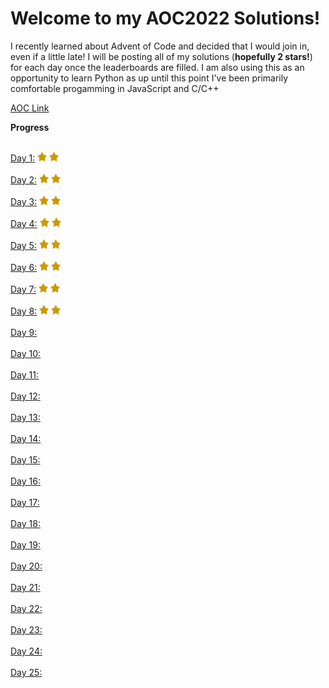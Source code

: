 <h1> Welcome to my AOC2022 Solutions!</h1>
<p>I recently learned about Advent of Code and decided that I would join in, even if a little late! I will be posting all of my solutions (<strong>hopefully 2 stars!</strong>) for each day once the leaderboards are filled. I am also using this as an opportunity to learn Python as up until this point I've been primarily comfortable progamming in JavaScript and C/C++</p>

[AOC Link](https://adventofcode.com/)

<strong>Progress</strong><br></br>

[Day 1:](https://github.com/LogPRose/AOC2022/tree/master/day1) <img src="assets/star.png" alt="drawing" width="15" height="15"/> <img src="assets/star.png" alt="drawing" width="15" height="15"/><br></br>
[Day 2:](https://github.com/LogPRose/AOC2022/tree/master/day2) <img src="assets/star.png" alt="drawing" width="15" height="15"/> <img src="assets/star.png" alt="drawing" width="15" height="15"/><br></br>
[Day 3:](https://github.com/LogPRose/AOC2022/tree/master/day3) <img src="assets/star.png" alt="drawing" width="15" height="15"/> <img src="assets/star.png" alt="drawing" width="15" height="15"/><br></br>
[Day 4:](https://github.com/LogPRose/AOC2022/tree/master/day4) <img src="assets/star.png" alt="drawing" width="15" height="15"/> <img src="assets/star.png" alt="drawing" width="15" height="15"/><br></br>
[Day 5:](https://github.com/LogPRose/AOC2022/tree/master/day5) <img src="assets/star.png" alt="drawing" width="15" height="15"/> <img src="assets/star.png" alt="drawing" width="15" height="15"/><br></br>
[Day 6:](https://github.com/LogPRose/AOC2022/tree/master/day6) <img src="assets/star.png" alt="drawing" width="15" height="15"/> <img src="assets/star.png" alt="drawing" width="15" height="15"/><br></br>
[Day 7:](https://github.com/LogPRose/AOC2022/tree/master/day7) <img src="assets/star.png" alt="drawing" width="15" height="15"/> <img src="assets/star.png" alt="drawing" width="15" height="15"/><br></br>
[Day 8:](https://github.com/LogPRose/AOC2022/tree/master/day8) <img src="assets/star.png" alt="drawing" width="15" height="15"/> <img src="assets/star.png" alt="drawing" width="15" height="15"/><br></br>
[Day 9:](https://github.com/LogPRose/AOC2022/tree/master/day9)<br></br>
[Day 10:](https://github.com/LogPRose/AOC2022/tree/master/day10)<br></br>
[Day 11:](https://github.com/LogPRose/AOC2022/tree/master/day11)<br></br>
[Day 12:](https://github.com/LogPRose/AOC2022/tree/master/day12)<br></br>
[Day 13:](https://github.com/LogPRose/AOC2022/tree/master/day13)<br></br>
[Day 14:](https://github.com/LogPRose/AOC2022/tree/master/day14)<br></br>
[Day 15:](https://github.com/LogPRose/AOC2022/tree/master/day15)<br></br>
[Day 16:](https://github.com/LogPRose/AOC2022/tree/master/day16)<br></br>
[Day 17:](https://github.com/LogPRose/AOC2022/tree/master/day17)<br></br>
[Day 18:](https://github.com/LogPRose/AOC2022/tree/master/day18)<br></br>
[Day 19:](https://github.com/LogPRose/AOC2022/tree/master/day19)<br></br>
[Day 20:](https://github.com/LogPRose/AOC2022/tree/master/day20)<br></br>
[Day 21:](https://github.com/LogPRose/AOC2022/tree/master/day21)<br></br>
[Day 22:](https://github.com/LogPRose/AOC2022/tree/master/day22)<br></br>
[Day 23:](https://github.com/LogPRose/AOC2022/tree/master/day23)<br></br>
[Day 24:](https://github.com/LogPRose/AOC2022/tree/master/day24)<br></br>
[Day 25:](https://github.com/LogPRose/AOC2022/tree/master/day25)<br></br>
